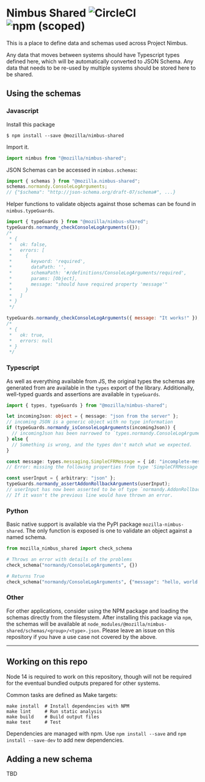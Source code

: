 # Nimbus Shared ![CircleCI](https://img.shields.io/circleci/build/github/mozilla/nimbus-shared) ![npm (scoped)](https://img.shields.io/npm/v/@mozilla/nimbus-shared)

This is a place to define data and schemas used across Project Nimbus.

Any data that moves between systems should have Typescript types defined here, which will be
automatically converted to JSON Schema. Any data that needs to be re-used by multiple systems should
be stored here to be shared.

## Using the schemas

### Javascript

Install this package

```shell
$ npm install --save @mozilla/nimbus-shared
```

Import it.

```js
import nimbus from "@mozilla/nimbus-shared";
```

JSON Schemas can be accessed in `nimbus.schemas`:

```js
import { schemas } from "@mozilla.nimbus-shared";
schemas.normandy.ConsoleLogArguments;
// {"$schema": "http://json-schema.org/draft-07/schema#", ...}
```

Helper functions to validate objects against those schemas can be found in `nimbus.typeGuards`.

```js
import { typeGuards } from "@mozilla/nimbus-shared";
typeGuards.normandy_checkConsoleLogArguments({});
/*
 * {
 *   ok: false,
 *   errors: [
 *     {
 *       keyword: 'required',
 *       dataPath: '',
 *       schemaPath: '#/definitions/ConsoleLogArguments/required',
 *       params: [Object],
 *       message: "should have required property 'message'"
 *     }
 *   ]
 * }
 */

typeGuards.normandy_checkConsoleLogArguments({ message: "It works!" });
/*
 * {
 *   ok: true,
 *   errors: null
 * }
 */
```

### Typescript

As well as everything available from JS, the original types the schemas are generated from are
available in the `types` export of the library. Additionally, well-typed guards and assertions are
available in `typeGuards`.

```typescript
import { types, typeGuards } from "@mozilla/nimbus-shared";

let incomingJson: object = { message: "json from the server" };
// incoming JSON is a generic object with no type information
if (typeGuards.normandy_isConsoleLogArguments(incomingJson)) {
  // incomingJson has been narrowed to `types.normandy.ConsoleLogArguments
} else {
  // Something is wrong, and the types don't match what we expected.
}

const message: types.messaging.SimpleCFRMessage = { id: "incomplete-message" };
// Error: missing the following properties from type 'SimpleCFRMessage': template, trigger, content

const userInput = { arbitrary: "json" };
typeGuards.normandy_assertAddonRollbackArguments(userInput);
// userInput has now been asserted to be of type `normandy.AddonRollbackArguments`.
// If it wasn't the previous line would have thrown an error.
```

### Python

Basic native support is available via the PyPI package `mozilla-nimbus-shared`. The only function is
exposed is one to validate an object against a named schema.

```python
from mozilla_nimbus_shared import check_schema

# Throws an error with details of the problems
check_schema("normandy/ConsoleLogArguments", {})

# Returns True
check_schema("normandy/ConsoleLogArguments", {"message": "hello, world!"})
```

### Other

For other applications, consider using the NPM package and loading the schemas directly from the
filesystem. After installing this package via `npm`, the schemas will be available at
`node_modules/@mozilla/nimbus-shared/schemas/<group>/<type>.json`. Please leave an issue on this
repository if you have a use case not covered by the above.

---

## Working on this repo

Node 14 is required to work on this repository, though will not be required for the eventual bundled
outputs prepared for other systems.

Common tasks are defined as Make targets:

```shell
make install  # Install dependencies with NPM
make lint     # Run static analysis
make build    # Build output files
make test     # Test
```

Dependencies are managed with npm. Use `npm install --save` and `npm install --save-dev` to add new
dependencies.

## Adding a new schema

TBD
